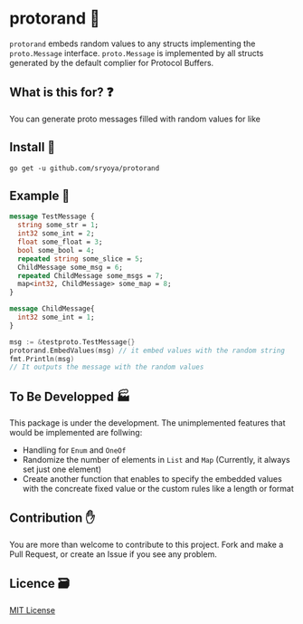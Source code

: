 # protorand 🐙

`protorand` embeds random values to any structs implementing the `proto.Message` interface.
 `proto.Message` is implemented by all structs generated by the default complier for Protocol Buffers.
 
## What is this for? ❓
You can generate proto messages filled with random values for like

## Install 🚀

```
go get -u github.com/sryoya/protorand
```

## Example 🏃

```.proto
message TestMessage {
  string some_str = 1;
  int32 some_int = 2;
  float some_float = 3;
  bool some_bool = 4;
  repeated string some_slice = 5;
  ChildMessage some_msg = 6;
  repeated ChildMessage some_msgs = 7;
  map<int32, ChildMessage> some_map = 8;
}

message ChildMessage{
  int32 some_int = 1;
}
```

```.go
msg := &testproto.TestMessage{}
protorand.EmbedValues(msg) // it embed values with the random string
fmt.Println(msg)
// It outputs the message with the random values
```

## To Be Developped 🏭

This package is under the development. The unimplemented features that would be implemented are follwing:

- Handling for `Enum` and `OneOf`
- Randomize the number of elements in `List` and `Map` (Currently, it always set just one element)
- Create another function that enables to specify the embedded values with the concreate fixed value or the custom rules like a length or format

## Contribution ✋

You are more than welcome to contribute to this project. Fork and make a Pull Request, or create an Issue if you see any problem.

## Licence 🗃️

[MIT License](./LICENSE)
